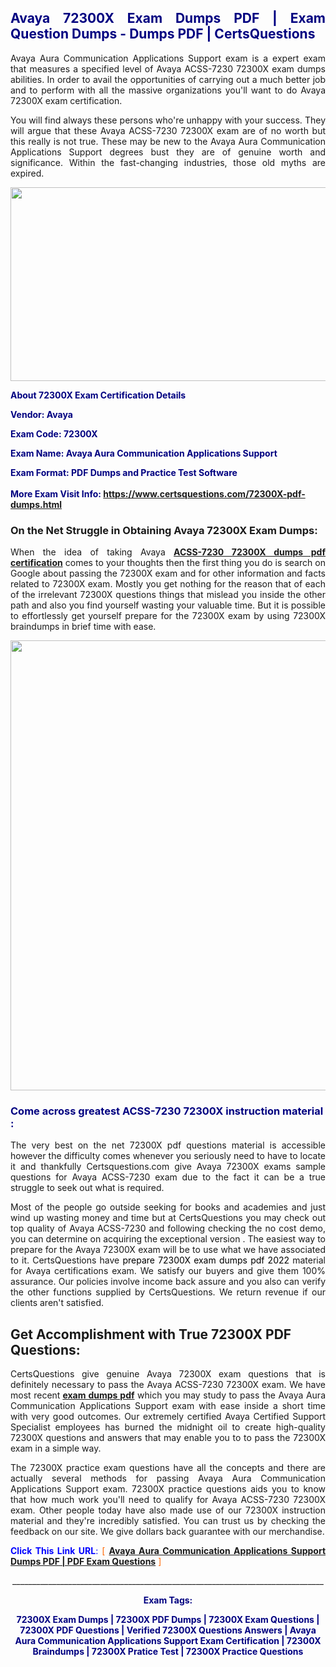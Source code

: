 <h2 style="text-align: justify;"><span style="color: #000080;">Avaya 72300X Exam Dumps PDF | Exam Question Dumps - Dumps PDF | CertsQuestions</span></h2>
<p style="text-align: justify;">Avaya Aura Communication Applications Support exam is a expert exam that measures a specified level of Avaya ACSS-7230 72300X exam dumps abilities. In order to avail the opportunities of carrying out a much better job and to perform with all the massive organizations you'll want to do Avaya 72300X exam certification.</p>
<p style="text-align: justify;">You will find always these persons who're unhappy with your success. They will argue that these Avaya ACSS-7230 72300X exam are of no worth but this really is not true. These may be new to the Avaya Aura Communication Applications Support degrees bust they are of genuine worth and significance. Within the fast-changing industries, those old myths are expired.</p>
<p><img style="display: block; margin-left: auto; margin-right: auto;" src="https://i.imgur.com/eaP4ae9.png" width="840" height="310" /></p>
<p><span style="color: #000080;"><strong>About 72300X Exam Certification Details</strong></span></p>
<p><span style="color: #000080;"><strong>Vendor: Avaya<br /></strong></span></p>
<p><span style="color: #000080;"><strong>Exam Code: 72300X</strong></span></p>
<p><span style="color: #000080;"><strong>Exam Name: Avaya Aura Communication Applications Support</strong></span></p>
<p><span style="color: #000080;"><strong>Exam Format: PDF Dumps and Practice Test Software<br /><br />More Exam Visit Info: <span style="color: #ff6600;"><a href="https://www.certsquestions.com/72300X-pdf-dumps.html">https://www.certsquestions.com/72300X-pdf-dumps.html</a></span></strong></span></p>
<h3>On the Net Struggle in Obtaining Avaya 72300X Exam Dumps:</h3>
<p style="text-align: justify;">When the idea of taking Avaya <a href="https://www.certsquestions.com/72300X-pdf-dumps.html"><strong>ACSS-7230 72300X dumps pdf certification</strong></a> comes to your thoughts then the first thing you do is search on Google about passing the 72300X exam and for other information and facts related to 72300X exam. Mostly you get nothing for the reason that of each of the irrelevant 72300X questions things that mislead you inside the other path and also you find yourself wasting your valuable time. But it is possible to effortlessly get yourself prepare for the 72300X exam by using 72300X braindumps in brief time with ease.</p>
<p><a href="https://www.certsquestions.com/72300X-pdf-dumps.html"><img style="display: block; margin-left: auto; margin-right: auto;" src="https://i.imgur.com/pxhoKQ2.png" width="720" /></a></p>
<h3><span style="color: #000080;">Come across greatest ACSS-7230 72300X instruction material :</span></h3>
<p style="text-align: justify;">The very best on the net 72300X pdf questions material is accessible however the difficulty comes whenever you seriously need to have to locate it and thankfully Certsquestions.com give Avaya 72300X exams sample questions for Avaya ACSS-7230 exam due to the fact it can be a true struggle to seek out what is required.</p>
<p style="text-align: justify;">Most of the people go outside seeking for books and academies and just wind up wasting money and time but at CertsQuestions you may check out top quality of Avaya ACSS-7230 and following checking the no cost demo, you can determine on acquiring the exceptional version . The easiest way to prepare for the Avaya 72300X exam will be to use what we have associated to it. CertsQuestions have <span style="color: #000000;">prepare 72300X exam dumps pdf 2022</span> material for Avaya certifications exam. We satisfy our buyers and give them 100% assurance. Our policies involve income back assure and you also can verify the other functions supplied by CertsQuestions. We return revenue if our clients aren't satisfied.</p>
<h2>Get Accomplishment with True 72300X PDF Questions:</h2>
<p style="text-align: justify;">CertsQuestions give genuine Avaya 72300X exam questions that is definitely necessary to pass the Avaya ACSS-7230 72300X exam. We have most recent<strong>&nbsp;<a href="https://www.certsquestions.com/">exam dumps pdf</a></strong>&nbsp;which you may study to pass the Avaya Aura Communication Applications Support exam with ease inside a short time with very good outcomes. Our extremely certified Avaya Certified Support Specialist employees has burned the midnight oil to create high-quality 72300X questions and answers that may enable you to to pass the 72300X exam in a simple way.</p>
<p style="text-align: justify;">The 72300X practice exam questions have all the concepts and there are actually several methods for passing Avaya Aura Communication Applications Support exam. 72300X practice questions aids you to know that how much work you'll need to qualify for Avaya ACSS-7230 72300X exam. Other people today have also made use of our 72300X instruction material and they're incredibly satisfied. You can trust us by checking the feedback on our site. We give dollars back guarantee with our merchandise.</p>
<p style="text-align: justify;"><span style="color: #0000ff;"><strong>Click This Link URL</strong>:</span> <span style="color: #ff6600;">[ <strong><a href="https://www.certsquestions.com/avaya-certified-support-specialist-certification.html">Avaya Aura Communication Applications Support Dumps PDF | PDF Exam Questions</a></strong> ]</span></p>
<p style="text-align: center;">______________________________________________________________________________</p>
<p style="text-align: center;"><span style="color: #000080;"><strong>Exam Tags:</strong></span></p>
<p style="text-align: center;"><span style="color: #000080;"><strong>72300X Exam Dumps | 72300X PDF Dumps | 72300X Exam Questions | 72300X PDF Questions | Verified 72300X Questions Answers | Avaya Aura Communication Applications Support Exam Certification | 72300X Braindumps | 72300X Pratice Test | 72300X Practice Questions</strong></span></p>
